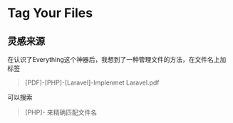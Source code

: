 # Tag Your Files

## 灵感来源

在认识了Everything这个神器后，我想到了一种管理文件的方法，在文件名上加标签

> [PDF]-[PHP]-[Laravel]-Implenmet Laravel.pdf

可以搜索
> [PHP]-
来精确匹配文件名